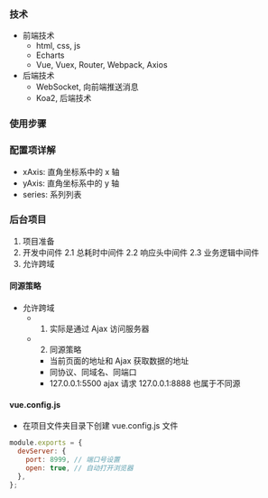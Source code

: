 ### 技术

- 前端技术
  - html, css, js
  - Echarts
  - Vue, Vuex, Router, Webpack, Axios
- 后端技术
  - WebSocket, 向前端推送消息
  - Koa2, 后端技术

### 使用步骤

 <!-- 
  1. 引入 echarts.js 文件
  2. 准备一个呈现图标的盒子
  3. 初始化echarts实例对象
  4. 准备配置项(主要)
  5. 将配置项设置给echarts实例对象
-->

### 配置项详解

- xAxis: 直角坐标系中的 x 轴
- yAxis: 直角坐标系中的 y 轴
- series: 系列列表

### 后台项目

1. 项目准备
2. 开发中间件
   2.1 总耗时中间件
   2.2 响应头中间件
   2.3 业务逻辑中间件
3. 允许跨域

#### 同源策略

- 允许跨域
  - 1. 实际是通过 Ajax 访问服务器
  - 2. 同源策略
    - 当前页面的地址和 Ajax 获取数据的地址
    - 同协议、同域名、同端口
    - 127.0.0.1:5500 ajax 请求 127.0.0.1:8888 也属于不同源

#### vue.config.js

- 在项目文件夹目录下创建 vue.config.js 文件

```javascript
module.exports = {
  devServer: {
    port: 8999, // 端口号设置
    open: true, // 自动打开浏览器
  },
};
```
